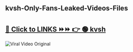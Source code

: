 
 ## kvsh-Only-Fans-Leaked-Videos-Files

# <h2><a href="https://mediaupload.pro?kvsh">🔗 Click to LINKS ⏩⏩ 👉 🟢 kvsh </a></h2>

<a href="https://mediaupload.pro?kvsh" rel="nofollow" data-target="animated-image.originalLink"><img src="https://i.ibb.co.com/xMMVF88/686577567.gif" alt="Viral Video Original" style="max-width: 100%; display: inline-block;" data-target="animated-image.originalImage"></a>